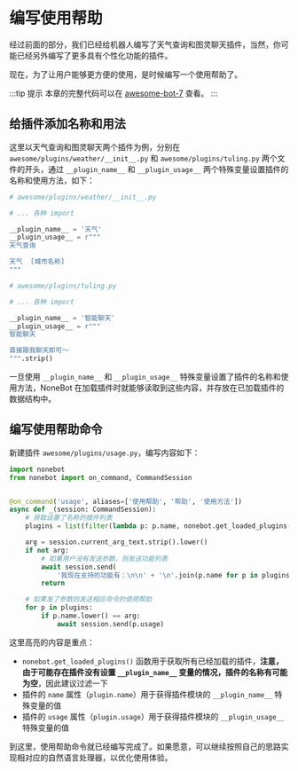 # 编写使用帮助

经过前面的部分，我们已经给机器人编写了天气查询和图灵聊天插件，当然，你可能已经另外编写了更多具有个性化功能的插件。

现在，为了让用户能够更方便的使用，是时候编写一个使用帮助了。

:::tip 提示
本章的完整代码可以在 [awesome-bot-7](https://github.com/richardchien/nonebot/tree/master/docs/guide/code/awesome-bot-7) 查看。
:::

## 给插件添加名称和用法

这里以天气查询和图灵聊天两个插件为例，分别在 `awesome/plugins/weather/__init__.py` 和 `awesome/plugins/tuling.py` 两个文件的开头，通过 `__plugin_name__` 和 `__plugin_usage__` 两个特殊变量设置插件的名称和使用方法，如下：

```python
# awesome/plugins/weather/__init__.py

# ... 各种 import

__plugin_name__ = '天气'
__plugin_usage__ = r"""
天气查询

天气  [城市名称]
"""
```

```python
# awesome/plugins/tuling.py

# ... 各种 import

__plugin_name__ = '智能聊天'
__plugin_usage__ = r"""
智能聊天

直接跟我聊天即可～
""".strip()
```

一旦使用 `__plugin_name__` 和 `__plugin_usage__` 特殊变量设置了插件的名称和使用方法，NoneBot 在加载插件时就能够读取到这些内容，并存放在已加载插件的数据结构中。

## 编写使用帮助命令

新建插件 `awesome/plugins/usage.py`，编写内容如下：

```python {8,13-14,20}
import nonebot
from nonebot import on_command, CommandSession


@on_command('usage', aliases=['使用帮助', '帮助', '使用方法'])
async def _(session: CommandSession):
    # 获取设置了名称的插件列表
    plugins = list(filter(lambda p: p.name, nonebot.get_loaded_plugins()))

    arg = session.current_arg_text.strip().lower()
    if not arg:
        # 如果用户没有发送参数，则发送功能列表
        await session.send(
            '我现在支持的功能有：\n\n' + '\n'.join(p.name for p in plugins))
        return

    # 如果发了参数则发送相应命令的使用帮助
    for p in plugins:
        if p.name.lower() == arg:
            await session.send(p.usage)
```

这里高亮的内容是重点：

- `nonebot.get_loaded_plugins()` 函数用于获取所有已经加载的插件，**注意，由于可能存在插件没有设置 `__plugin_name__` 变量的情况，插件的名称有可能为空**，因此建议过滤一下
- 插件的 `name` 属性（`plugin.name`）用于获得插件模块的 `__plugin_name__` 特殊变量的值
- 插件的 `usage` 属性（`plugin.usage`）用于获得插件模块的 `__plugin_usage__` 特殊变量的值

到这里，使用帮助命令就已经编写完成了。如果愿意，可以继续按照自己的思路实现相对应的自然语言处理器，以优化使用体验。
